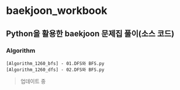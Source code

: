 # baekjoon_workbook
## Python을 활용한 baekjoon 문제집 풀이(소스 코드)

### Algorithm
```
[Algorithm_1260_bfs] - 01.DFS와 BFS.py
[Algorithm_1260_dfs] - 02.DFS와 BFS.py
```

> 업데이트 중
